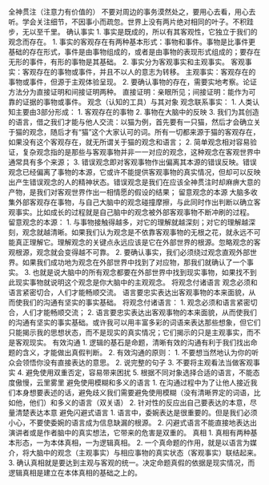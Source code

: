 全神贯注（注意力有价值的）
    不要对周边的事务漠然处之，要用心去看，用心去听。学会关注细节，不因事小而疏忽。世界上没有两片绝对相同的叶子。不积跬步，无以至千里。
确认事实
	1. 事实是既成的，所以有其客观性，它独立于我们的观念而存在。
		1. 事实的客观存在有两种基本形式：事物和事件。事物是比事件更基础的存在形式，事件是由事物组成的，或者是由事物的表现形式组成的；要存在无形的事件，有形的事物是其基础。
		2. 事实分为客观事实和主观事实。
			客观事实：客观存在的事物或事件，并且不以人的意志为转移。
		    主观事实：客观存在的事物或事件，但源于主观体验呈现。
    2. 要确认事物的存在，需要实地考察。论证方法分为直接证明和间接证明两种。
    直接证明：亲眼所见；间接证明：能作为可靠的证据的事物或事件。
观念（认知的工具）与其对象
    观念联系事实：
	    1. 人类认知主要由3部分形成：
		    1. 客观存在的事物
		    2. 事物在大脑中的反映
		    3. 我们为其创造的语言，借之我们才能与他人交流：以猫为例，首先要有一只猫，然后才会确立关于猫的观念，随后才有“猫”这个大家认可的词。所有一切都来源于猫的客观存在，如果没有这个客观存在，就无所谓关于猫的观念和语言；
	    2. 简单观念相对容易验证，复杂观念指的是那些与客观事物并非一一对应的观念，这种观念在客观世界中通常具有多个来源；
	    3. 错误观念即对客观事物作出偏离其本源的错误反映。错误观念已经偏离了事物的本源，它或许不能提供客观事物的真实情况，但却可以反映出产生错误观念的人的精神状态。错误观念是我们在应该全神贯注时却麻痹大意的产物，是我们对客观世界作出一相情愿的假设的结果；
留意观念的本源
    大脑多收集外部客观存在事物，与自己大脑中的观念碰撞摩擦，与此同时作出判断以确立客观事实。比如成长的过程就是自己脑中的观念被外部客观事物不断冲刷的过程。
    留意观念的本源：
	    1. 与事物接触得越多，对它的理解就越深刻；对它的理解越深刻，观念就越清晰。如果我们认为观念是不依靠客观事物的无根之花，就永远不可能真正理解它。理解观念的关键点永远应该是它在外部世界的根源。忽略观念的客观根源，观念就会变得越不可靠。
	    2. 要确认事实，我们必须绕过观念直观外部世界。如果我们成功地为观念在外部世界中找到了对应物，那我们就确认了一个事实。
	    3. 也就是说大脑中的所有观念都要在外部世界中找到现实事物，如果找不到此现实事物就说明这个观念是你大脑中的主观观念。
将观念付诸语言
    观念必须和语言紧密切合，人们才能畅顺交流。 语言要忠实表达出客观事物的本来面貌，从而使我们的沟通有坚实的事实基础。
    将观念付诸语言：
	    1. 观念必须和语言紧密切合，人们才能畅顺交流；
	    2. 语言要忠实表达出客观事物的本来面貌，从而使我们的沟通有坚实的事实基础。或许我可以用丰富多彩的词语来表达那些想象，但它们只能揭示我的思想状态，而不是现实的真实情况；它们揭示的只是主观事实，而不是客观现实。
有效沟通
    1. 逻辑的基石是命题，清晰有效的沟通有利于我们找出命题的含义，才能做出真假判断。
    2. 有效沟通的原则：
        1. 不要想当然地认为你的听众会领悟你没有直接表达的意思。
        2. 说完整的句子
        3. 不要将主观看法当做客观事实
        4. 避免使用双重否定，容易带来困扰
        5. 根据不同对象选择合适的语言，不能态度傲慢，云里雾里
避免使用模糊和多义的语言
    1. 在沟通过程中为了让他人接近我们本身想要表述的话，避免歧义我们需要避免使用模糊（没有清晰界定的词语，比如他，他们）和多义的语言（双关语）
    2. 针对性的反应出自己要表达的本意，尽量清楚表达本意
避免闪避式语言
    1. 语言中，委婉表达是很重要的。但是我们必须小心，不要使委婉的语言成为信息缺漏的根源。
    2. 闪避式语言不能直接地表达出演讲者或是作者脑中的真实想法，它带来的危害是双重的。
真相
    1. 真相有两种基本形态，一为本体真相，一为逻辑真相。
    2. 一个真命题的作用，就是以语言为媒介，将大脑中的观念（主观事实）与相应事物的真实状态（客观事实）联结起来。
    3. 确认真相就是要达到主观与客观的统一。决定命题真假的依据是现实情况，而逻辑真相是建立在本体真相的基础之上的。